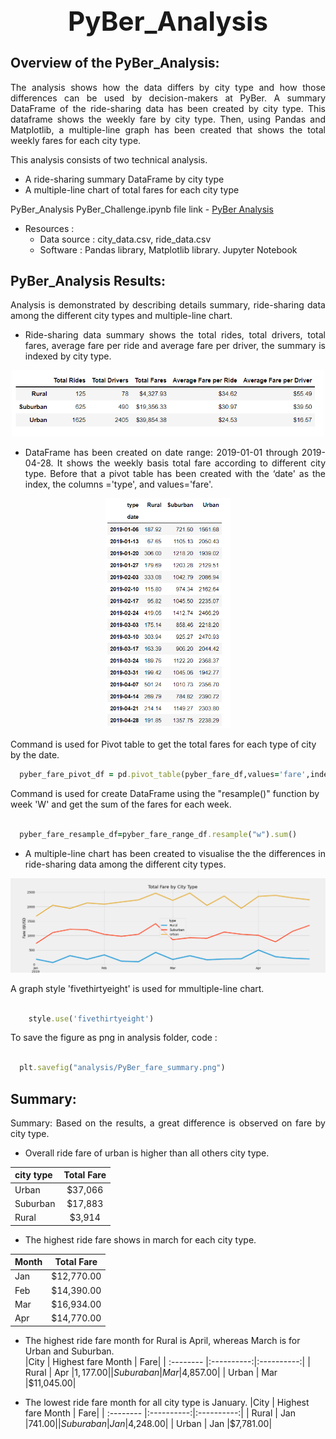 ## **<h1 align="center"> PyBer_Analysis**




  ## Overview of the PyBer_Analysis: 
<p align="justify">The analysis shows how the data differs by city type and how those differences can be used by decision-makers at PyBer. A summary DataFrame of the ride-sharing data has been created by city type. This dataframe shows the weekly fare by city type.  Then, using Pandas and Matplotlib, a multiple-line graph has been created that shows the total weekly fares for each city type. <p>

<p align="justify">This analysis consists of two technical analysis.<p>

  - A ride-sharing summary DataFrame by city type
  - A multiple-line chart of total fares for each city type

 
  PyBer_Analysis PyBer_Challenge.ipynb file link -  [ PyBer Analysis](https://github.com/sharifbhuiyan/PyBer_Analysis/blob/main/PyBer_Challenge.ipynb)  

  
- Resources :
  - Data source : city_data.csv, ride_data.csv
  - Software : Pandas library, Matplotlib library. Jupyter Notebook


  
  
 ## PyBer_Analysis Results: 
  
<p align="justify"> Analysis is demonstrated by describing details summary, ride-sharing data among the different city types and multiple-line chart.<p>

- <p align="justify">Ride-sharing data summary shows the total rides, total drivers, total fares, average fare per ride and average fare per driver, the summary is indexed by city type.<p>

  
<p align="center">
  <img width="500" src=https://github.com/sharifbhuiyan/PyBer_Analysis/blob/main/analysis/pyber%20summary.png
</p>

  
  
  - <p align="justify">DataFrame has been created on date range: 2019-01-01 through 2019-04-28. It shows the weekly basis total fare according to different city type. Before that a pivot table has been created with the ‘date' as the index, the columns ='type', and values='fare'.<p>
  
   
<p align="center">
  <img width="200" src=https://github.com/sharifbhuiyan/PyBer_Analysis/blob/main/analysis/pyber%20weekly%20fare.png
</p>
  
 
Command is used for Pivot table to get the total fares for each type of city by the date. 

```ruby
  pyber_fare_pivot_df = pd.pivot_table(pyber_fare_df,values='fare',index=['date'], columns=["type"])
```

  
  Command is used for create DataFrame using the "resample()" function by week 'W' and get the sum of the fares for each week.
  ```ruby
    
    pyber_fare_resample_df=pyber_fare_range_df.resample("w").sum()

```
 

  
- <p align="justify">A multiple-line chart has been created to visualise the the differences in ride-sharing data among the different city types.<p>

<p align="center">
  <img width="800" src=https://github.com/sharifbhuiyan/PyBer_Analysis/blob/main/analysis/PyBer_fare_summary.png
</p>
  


A graph style 'fivethirtyeight' is used for mmultiple-line chart.

```ruby
    
    style.use('fivethirtyeight')

```
  

   
To save the figure as png in analysis folder, code :
```ruby
      
  plt.savefig("analysis/PyBer_fare_summary.png")

```
 
  
  
 

     
    
    
    
## Summary:
<p align="justify">Summary: Based on the results, a great difference is observed on fare by city type. </p>

- Overall ride fare of urban is higher than all others city type.  

<p align="center">
   
|city type  |Total Fare | 
| :-------- |:---------:|
| Urban     | $37,066   |
| Suburban  | $17,883   |
| Rural     | $3,914    |

</p>
  

- The highest ride fare shows in march for each city type.  
  <p align="center">
   
|Month  |Total Fare  | 
| :---- |:----------:|
| Jan   | $12,770.00 |
| Feb   | $14,390.00 |
| Mar   | $16,934.00 |
| Apr   | $14,770.00 |

</p>

- The highest ride fare month for Rural is April, whereas March is for Urban and Suburban.  
|City       | Highest fare Month | Fare|
| :-------- |:----------:|:----------:|
| Rural     | Apr     |$1,177.00| 
| Suburaban | Mar     |$4,857.00| 
| Urban     | Mar     |$11,045.00| 

- The lowest ride fare month for all city type is January. 
|City       | Highest fare Month | Fare|
| :-------- |:----------:|:----------:|
| Rural     | Jan     |$741.00| 
| Suburaban | Jan     |$4,248.00| 
| Urban     | Jan     |$7,781.00| 




